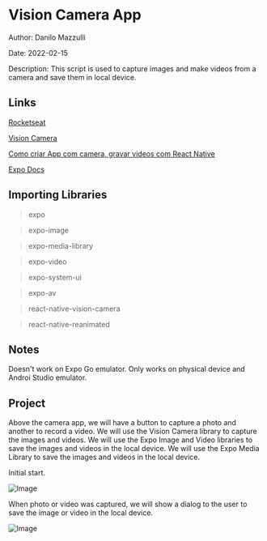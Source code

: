 # Vision Camera App

Author: Danilo Mazzulli

Date: 2022-02-15

Description: This script is used to capture images and make videos from a camera and save them in local device.

## Links

[Rocketseat](https://www.youtube.com/watch?v=xLQnyHhaSgY)

[Vision Camera](https://react-native-vision-camera.com/docs/guides)

[Como criar App com camera, gravar videos com React Native](https://www.youtube.com/watch?v=Tgbk3UlFFoc)

[Expo Docs](https://docs.expo.dev/)

## Importing Libraries

> expo

> expo-image

> expo-media-library

> expo-video

> expo-system-ui

> expo-av

> react-native-vision-camera

> react-native-reanimated

## Notes

Doesn't work on Expo Go emulator. Only works on physical device and Androi Studio emulator.

## Project

Above the camera app, we will have a button to capture a photo and another to record a video. We will use the Vision Camera library to capture the images and videos. We will use the Expo Image and Video libraries to save the images and videos in the local device. We will use the Expo Media Library to save the images and videos in the local device.

Initial start.

![Image](https://github.com/user-attachments/assets/d0e88ed3-cc27-4c10-85f8-ab896a2ab3a5)

When photo or video was captured, we will show a dialog to the user to save the image or video in the local device.

![Image](https://github.com/user-attachments/assets/1b0cc4ea-7169-4814-ade0-f490b43bc73e)
